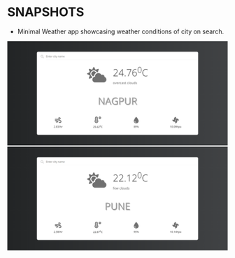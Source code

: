 # SNAPSHOTS

- Minimal Weather app showcasing weather conditions of city on search.

![Alt text](/SCREENSHOT_1.png)
![Alt text](/SCREENSHOT_2.png)
